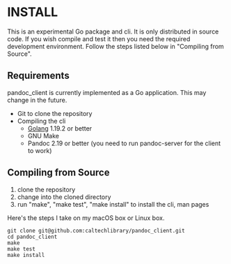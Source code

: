 INSTALL
=======

This is an experimental Go package and cli. It is only distributed in source code. If you wish compile and test it then you need the required development environment.  Follow the steps listed below in "Compiling from Source".

Requirements
------------

pandoc_client is currently implemented as a Go application. This may change in the future.

- Git to clone the repository
- Compiling the cli
    - [Golang](https://golang.org) 1.19.2 or better
    - GNU Make
    - Pandoc 2.19 or better (you need to run pandoc-server for the client to work)

Compiling from Source
---------------------

1. clone the repository
2. change into the cloned directory
3. run "make", "make test", "make install" to install the cli, man pages

Here's the steps I take on my macOS box or Linux box.

~~~
git clone git@github.com:caltechlibrary/pandoc_client.git
cd pandoc_client
make
make test
make install
~~~

